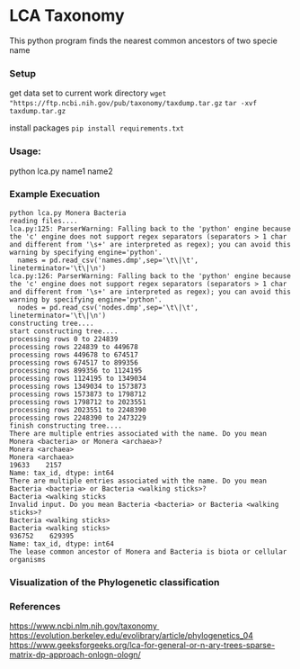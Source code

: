 # LCA Taxonomy

This python program finds the nearest common ancestors of two specie name

### Setup

get data set to current work directory
`wget "https://ftp.ncbi.nih.gov/pub/taxonomy/taxdump.tar.gz`
`tar -xvf taxdump.tar.gz`

install packages
`pip install requirements.txt`

### Usage:

python lca.py name1 name2

### Example Execuation

```
python lca.py Monera Bacteria
reading files....
lca.py:125: ParserWarning: Falling back to the 'python' engine because the 'c' engine does not support regex separators (separators > 1 char and different from '\s+' are interpreted as regex); you can avoid this warning by specifying engine='python'.
  names = pd.read_csv('names.dmp',sep='\t\|\t', lineterminator='\t\|\n')
lca.py:126: ParserWarning: Falling back to the 'python' engine because the 'c' engine does not support regex separators (separators > 1 char and different from '\s+' are interpreted as regex); you can avoid this warning by specifying engine='python'.
  nodes = pd.read_csv('nodes.dmp',sep='\t\|\t', lineterminator='\t\|\n')
constructing tree....
start constructing tree....
processing rows 0 to 224839
processing rows 224839 to 449678
processing rows 449678 to 674517
processing rows 674517 to 899356
processing rows 899356 to 1124195
processing rows 1124195 to 1349034
processing rows 1349034 to 1573873
processing rows 1573873 to 1798712
processing rows 1798712 to 2023551
processing rows 2023551 to 2248390
processing rows 2248390 to 2473229
finish constructing tree....
There are multiple entries associated with the name. Do you mean Monera <bacteria> or Monera <archaea>?
Monera <archaea>
Monera <archaea>
19633    2157
Name: tax_id, dtype: int64
There are multiple entries associated with the name. Do you mean Bacteria <bacteria> or Bacteria <walking sticks>?
Bacteria <walking sticks
Invalid input. Do you mean Bacteria <bacteria> or Bacteria <walking sticks>?
Bacteria <walking sticks>
Bacteria <walking sticks>
936752    629395
Name: tax_id, dtype: int64
The lease common ancestor of Monera and Bacteria is biota or cellular organisms
```

### Visualization of the Phylogenetic classification

### References

https://www.ncbi.nlm.nih.gov/taxonomy 
https://evolution.berkeley.edu/evolibrary/article/phylogenetics_04
https://www.geeksforgeeks.org/lca-for-general-or-n-ary-trees-sparse-matrix-dp-approach-onlogn-ologn/

```

```
